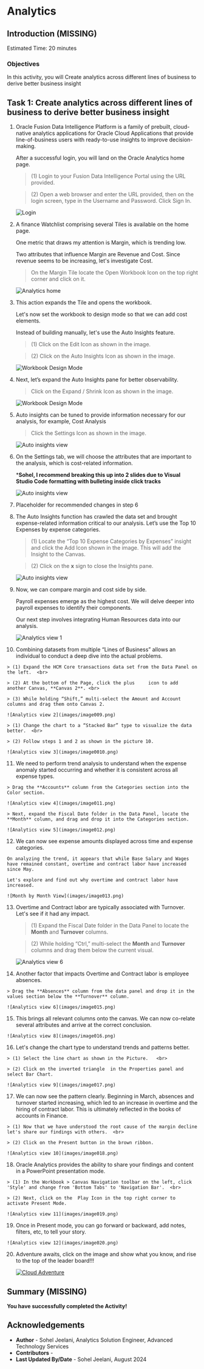 # Analytics
 
## Introduction (MISSING)
 



Estimated Time: 20 minutes


### Objectives

In this activity, you will Create analytics across different lines of business to derive better business insight
 


## Task 1: Create analytics across different lines of business to derive better business insight



1. Oracle Fusion Data Intelligence Platform is a family of prebuilt, cloud-native analytics applications for Oracle Cloud Applications that provide line-of-business users with ready-to-use insights to improve decision-making. 

    After a successful login, you will land on the Oracle Analytics home page. 

    > (1) Login to your Fusion Data Intelligence Portal using the URL provided.  <br>

    > (2) Open a web browser and enter the URL provided, then on the login screen, type in the Username and Password. Click Sign In.

    ![Login](images/image001.png)


2. A finance Watchlist comprising several Tiles is available on the home page. 

    One metric that draws my attention is Margin, which is trending low. 

    Two attributes that influence Margin are Revenue and Cost. Since revenue seems to be increasing, let's investigate Cost.

    > On the Margin Tile locate the Open Workbook Icon    on the top right corner and click on it.

    ![Analytics home](images/image002.png)


3.  This action expands the Tile and opens the workbook. 

    Let's now set the workbook to design mode so that we can add cost elements. 

    Instead of building manually, let's use the Auto Insights feature.

    > (1) Click on the Edit Icon  as shown in the image.  <br>

    > (2) Click on the Auto Insights Icon  as shown in the image.

    ![Workbook Design Mode](images/image003.png)


4.  Next, let’s expand the Auto Insights pane for better observability. 

    > Click on the Expand / Shrink Icon          as shown in the image.

    ![Workbook Design Mode](images/image004.png)


5.  Auto insights can be tuned to provide information necessary for our analysis, for example, Cost Analysis

    > Click the Settings Icon            as         shown in the image.

    ![Auto insights view](images/image005.png)


6.  On the Settings tab, we will choose the attributes that are important to the analysis, which is cost-related information. 

    ***Sohel, I recommend breaking this up into 2 slides due to Visual Studio Code formatting with bulleting inside click tracks**

    ![Auto insights view](images/image006.png)


7.  Placeholder for recommended changes in step 6


8.  The Auto Insights function has crawled the data set and brought expense-related information critical to our analysis. Let’s use the Top 10 Expenses by expense categories. 

    > (1) Locate the “Top 10 Expense Categories by Expenses” insight and click the Add        Icon shown in the image. This will add the Insight to the Canvas.  <br>

    > (2) Click on the **x** sign to close the Insights pane.

    ![Auto insights view](images/image007.png)


9.  Now, we can compare margin and cost side by side. 

    Payroll expenses emerge as the highest cost. We will delve deeper into payroll expenses to identify their components. 

    Our next step involves integrating Human Resources data into our analysis.

    ![Analytics view 1](images/image008.png)


10.  Combining datasets from multiple “Lines of Business” allows an individual to conduct a deep dive into the actual problems.

    > (1) Expand the HCM Core transactions data set from the Data Panel on the left.  <br>

    > (2) At the bottom of the Page, click the plus     icon to add another Canvas, **Canvas 2**. <br>

    > (3) While holding “Shift,” multi-select the Amount and Account columns and drag them onto Canvas 2.

    ![Analytics view 2](images/image009.png)

    > (1) Change the chart to a “Stacked Bar” type to visualize the data better.  <br>

    > (2) Follow steps 1 and 2 as shown in the picture 10.

    ![Analytics view 3](images/image0010.png)


11.  We need to perform trend analysis to understand when the expense anomaly started occurring and whether it is consistent across all expense types.

    > Drag the **Accounts** column from the Categories section into the Color section.

    ![Analytics view 4](images/image011.png)

    > Next, expand the Fiscal Date folder in the Data Panel, locate the **Month** column, and drag and drop it into the Categories section.

    ![Analytics view 5](images/image012.png)

12.  We can now see expense amounts displayed across time and expense categories.

    On analyzing the trend, it appears that while Base Salary and Wages have remained constant, overtime and contract labor have increased since May.

    Let's explore and find out why overtime and contract labor have increased.  

    ![Month by Month View](images/image013.png)

13. Overtime and Contract labor are typically associated with Turnover. Let's see if it had any impact.

    > (1) Expand the Fiscal Date folder in the Data Panel to locate the **Month** and **Turnover** columns.   <br>

    > (2) While holding “Ctrl,” multi-select the **Month** and **Turnover** columns and drag them below the current visual. 

    ![Analytics view 6](images/image0014.png)


14.  Another factor that impacts Overtime and Contract labor is employee absences. 

    > Drag the **Absences** column from the data panel and drop it in the values section below the **Turnover** column.

    ![Analytics view 6](images/image015.png)

15.  This brings all relevant columns onto the canvas. We can now co-relate several attributes and arrive at the correct conclusion. 

    ![Analytics view 8](images/image016.png)



16.  Let's change the chart type to understand trends and patterns better. 

    > (1) Select the line chart as shown in the Picture.   <br>

    > (2) Click on the inverted triangle  in the Properties panel and select Bar Chart.

    ![Analytics view 9](images/image017.png)


17.  We can now see the pattern clearly. Beginning in March, absences and turnover started increasing, which led to an increase in overtime and the hiring of contract labor.  This is ultimately reflected in the books of accounts in Finance. 

    > (1) Now that we have understood the root cause of the margin decline let's share our findings with others.  <br>

    > (2) Click on the Present button in the brown ribbon.

    ![Analytics view 10](images/image018.png)



18.  Oracle Analytics provides the ability to share your findings and content in a PowerPoint presentation mode.

    > (1) In the Workbook > Canvas Navigation toolbar on the left, click 'Style' and change from 'Bottom Tabs' to 'Navigation Bar'.  <br>

    > (2) Next, click on the  Play Icon in the top right corner to activate Present Mode. 

    ![Analytics view 11](images/image019.png)

19.  Once in Present mode, you can go forward or backward, add notes, filters, etc, to tell your story.

    ![Analytics view 12](images/image020.png)




20. Adventure awaits, click on the image and show what you know, and rise to the top of the leader board!!!
    
    [![Cloud Adventure](images/cloud-adventure-checkpoint-image.png)](https://apex.oracle.com/pls/apex/f?p=159406:20:::::QN:16) 



## Summary (MISSING)



**You have successfully completed the Activity!**


## Acknowledgements
* **Author** - Sohel Jeelani, Analytics Solution Engineer, Advanced Technology Services
* **Contributors** -  
* **Last Updated By/Date** - Sohel Jeelani, August 2024
